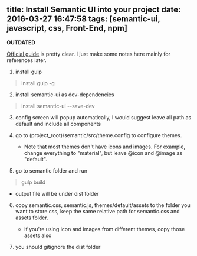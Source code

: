 title: Install Semantic UI into your project
date: 2016-03-27 16:47:58
tags: [semantic-ui, javascript, css, Front-End, npm]
---
**OUTDATED**
<!--more-->
[Official guide](http://semantic-ui.com/introduction/getting-started.html) is pretty clear. I just make some notes here mainly for references later.

1. install gulp
> install gulp -g

2. install semantic-ui as dev-dependencies
> install semantic-ui --save-dev

3. config screen will popup automatically, I would suggest leave all path as default and include all components

4. go to (project_root)/semantic/src/theme.config to configure themes.
    - Note that most themes don't have icons and images. For example, change everything to "material", but leave @icon and @image as "default".

5. go to semantic folder and run
> gulp build

  - output file will be under dist folder

6. copy semantic.css, semantic.js, themes/default/assets to the folder you want to store css, keep the same relative path for semantic.css and assets folder.
    - If you're using icon and images from different themes, copy those assets also

6. you should gitignore the dist folder
